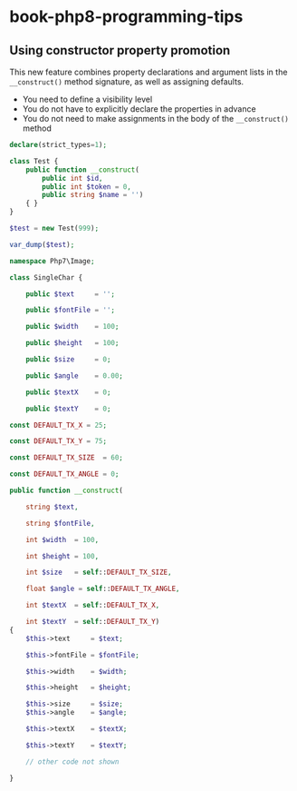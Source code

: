 # book-php8-programming-tips


## Using constructor property promotion

This new feature combines property declarations and argument lists in the `__construct()` method signature, as well as assigning defaults.

* You need to define a visibility level
* You do not have to explicitly declare the properties in advance
* You do not need to make assignments in the body of the `__construct()` method

```php
declare(strict_types=1);

class Test {
    public function __construct(
        public int $id,
        public int $token = 0,
        public string $name = '')
    { }
}

$test = new Test(999);

var_dump($test);
```

```php
namespace Php7\Image;

class SingleChar {

    public $text     = '';

    public $fontFile = '';

    public $width    = 100;

    public $height   = 100;

    public $size     = 0;

    public $angle    = 0.00;

    public $textX    = 0;

    public $textY    = 0;

const DEFAULT_TX_X = 25;

const DEFAULT_TX_Y = 75;

const DEFAULT_TX_SIZE  = 60;

const DEFAULT_TX_ANGLE = 0;

public function __construct(

    string $text,

    string $fontFile,

    int $width  = 100,

    int $height = 100,

    int $size   = self::DEFAULT_TX_SIZE,

    float $angle = self::DEFAULT_TX_ANGLE,

    int $textX  = self::DEFAULT_TX_X,

    int $textY  = self::DEFAULT_TX_Y)
{
    $this->text     = $text;

    $this->fontFile = $fontFile;

    $this->width    = $width;

    $this->height   = $height;

    $this->size     = $size;
    $this->angle    = $angle;

    $this->textX    = $textX;

    $this->textY    = $textY;

    // other code not shown

}
```

